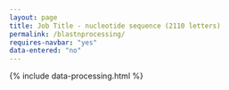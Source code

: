 ```yaml
---
layout: page
title: Job Title - nucleotide sequence (2110 letters)
permalink: /blastnprocessing/
requires-navbar: "yes"
data-entered: "no"
---
```


{% include data-processing.html %}